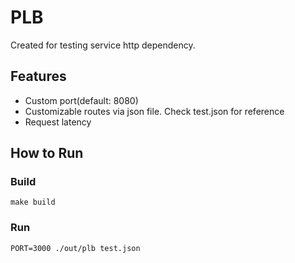 # PLB
Created for testing service http dependency. 

## Features
* Custom port(default: 8080)
* Customizable routes via json file. Check test.json for reference
* Request latency

## How to Run
### Build
```
make build
```
### Run
```
PORT=3000 ./out/plb test.json
```
